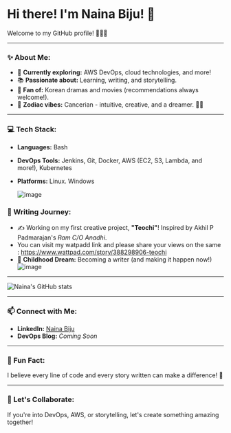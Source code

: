 # Hi there! I'm Naina Biju! 🌟

Welcome to my GitHub profile! 👩‍💻💡

---

### ✨ About Me:

- 🌱 **Currently exploring:** AWS DevOps, cloud technologies, and more!
- 📚 **Passionate about:** Learning, writing, and storytelling.
- 🎥 **Fan of:** Korean dramas and movies (recommendations always welcome!).
- 🦀 **Zodiac vibes:** Cancerian - intuitive, creative, and a dreamer. 🌊✨

---

### 💻 Tech Stack:

- **Languages:** Bash
- **DevOps Tools:** Jenkins, Git, Docker, AWS (EC2, S3, Lambda, and more!), Kubernetes
- **Platforms:** Linux. Windows

  
  ![image](https://github.com/user-attachments/assets/04b5095f-41ab-419e-9f51-9325deb5b0b6)


### 📜 Writing Journey:

- ✍️ Working on my first creative project, **"Teochi"**! Inspired by Akhil P Padmarajan's *Ram C/O Anadhi*.
- You can visit my watpadd link and please share your views on the same : https://www.wattpad.com/story/388298906-teochi
- 🌌 **Childhood Dream:** Becoming a writer (and making it happen now!)
  ![image](https://github.com/user-attachments/assets/93717819-08e5-4d8b-9cd4-772d65cc1850)


---


![Naina's GitHub stats](https://github-readme-stats.vercel.app/api?username=nainabiju&show_icons=true&theme=radical)

---

### 📫 Connect with Me:

- **LinkedIn:** [Naina Biju](https://linkedin.com/in/nainabiju)
- **DevOps Blog:** *Coming Soon*

---

### 🎯 Fun Fact:

I believe every line of code and every story written can make a difference! 🌟

---

### 🌟 Let's Collaborate:

If you're into DevOps, AWS, or storytelling, let's create something amazing together!
